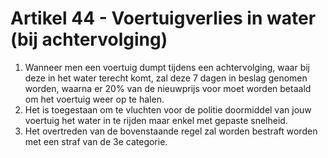 # Artikel 44 - Voertuigverlies in water (bij achtervolging)

1. Wanneer men een voertuig dumpt tijdens een achtervolging, waar bij deze in het water terecht komt, zal deze 7 dagen in beslag genomen worden, waarna er 20% van de nieuwprijs voor moet worden betaald om het voertuig weer op te halen.
2. Het is toegestaan om te vluchten voor de politie doormiddel van jouw voertuig het water in te rijden maar enkel met gepaste snelheid.
3. Het overtreden van de bovenstaande regel zal worden bestraft worden met een straf van de 3e categorie.

